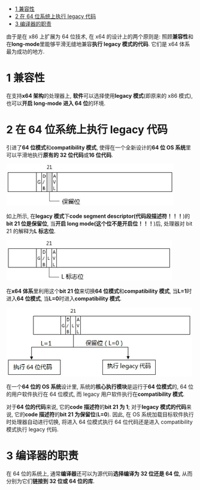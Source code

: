
<!-- @import "[TOC]" {cmd="toc" depthFrom=1 depthTo=6 orderedList=false} -->

<!-- code_chunk_output -->

- [1 兼容性](#1-兼容性)
- [2 在 64 位系统上执行 legacy 代码](#2-在-64-位系统上执行-legacy-代码)
- [3 编译器的职责](#3-编译器的职责)

<!-- /code_chunk_output -->

由于是在 x86 上扩展为 64 位技术, 在 x64 的设计上的两个原则是: 照顾**兼容性**和在**long\-mode**里能够平滑无缝地兼容**执行 legacy 模式的代码**. 它们是 x64 体系最为成功的地方.

# 1 兼容性

在支持**x64 架构**的处理器上, **软件**可以选择使用**legacy 模式**(即原来的 x86 模式), 也可以**开启 long\-mode 进入 64 位**的环境.

# 2 在 64 位系统上执行 legacy 代码

引进了**64 位模式**和**compatibility 模式**, 使得在一个全新设计的**64 位 OS 系统**里可以平滑地执行**原有的 32 位代码**或**16 位代码**.

![config](./images/2.png)

如上所示, 在**legacy 模式**下**code segment descriptor(代码段描述符！！！**)的**bit 21 位是保留位**, 当**开启 long mode(这个位不是开启位！！！**)后, 处理器对 bit 21 的解释为**L 标志位**.

![config](./images/3.png)

在**x64 体系**里利用这个**bit 21 位**来切换**64 位模式**和**compatibility 模式**, 当**L=1**时进入**64 位模式**, 当**L=0**时进入**compatibility 模式**.

![config](./images/4.png)

在一个**64 位的 OS 系统**设计里, 系统的**核心执行模块**是运行于**64 位模式**的, 64 位的用户软件执行在 64 位模式, 而 legacy 用户软件执行在**compatibility 模式**.

对于**64 位的代码**来说, 它的**code 描述符**的**bit 21 为 1**; 对于**legacy 模式的代码**来说, 它的**code 描述符**的**bit 21 为保留位**(**L=0**). 因此, 在 OS 系统加载目标软件执行时处理器自动进行切换, 将进入 64 位模式执行 64 位代码还是进入 compatibility 模式执行 legacy 代码.

# 3 编译器的职责

在 64 位的系统上, 通常**编译器**还可以为源代码**选择编译为 32 位还是 64 位**, 从而分别为它们**链接到 32 位或 64 位的库**.
